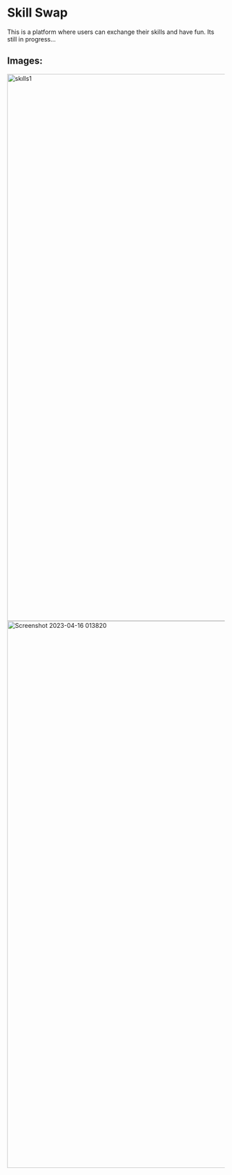 # Skill Swap


This is a platform where users can exchange their skills and have fun. Its still in progress...

Images:
----------------------------
<img width="1267" alt="skılls1" src="https://github.com/Cobatsu/Skill-Swap-Client/assets/56139934/663649cb-1ef2-4695-b03b-ccef8b6f72bc">
<img width="1267" alt="Screenshot 2023-04-16 013820" src="https://user-images.githubusercontent.com/56139934/232273462-37f0d8ef-aa35-4637-9329-b32802927249.png">



